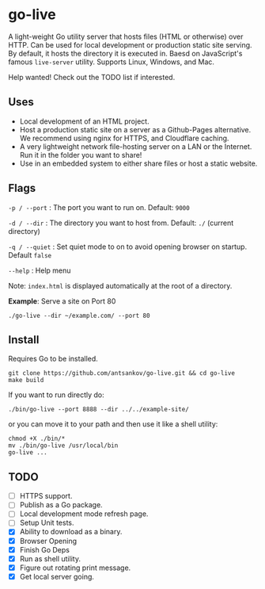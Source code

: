 # go-live

A light-weight Go utility server that hosts files (HTML or otherwise) over HTTP. Can be used for local development or production static site serving. By default, it hosts the directory it is executed in. Baesd on JavaScript's famous `live-server` utility. Supports Linux, Windows, and Mac.

Help wanted! Check out the TODO list if interested.

## Uses
* Local development of an HTML project. 
* Host a production static site on a server as a Github-Pages alternative. We recommend using nginx for HTTPS, and Cloudflare caching.
* A very lightweight network file-hosting server on a LAN or the Internet. Run it in the folder you want to share!
* Use in an embedded system to either share files or host a static website. 

## Flags
`-p / --port` : The port you want to run on. Default: `9000`

`-d / --dir` : The directory you want to host from. Default: `./` (current directory)

`-q / --quiet` : Set quiet mode to on to avoid opening browser on startup. Default `false`

`--help` : Help menu

Note: `index.html` is displayed automatically at the root of a directory.

**Example**: Serve a site on Port 80

`./go-live --dir ~/example.com/ --port 80`

##  Install
Requires Go to be installed.
```
git clone https://github.com/antsankov/go-live.git && cd go-live
make build
```

If you want to run directly do:
```
./bin/go-live --port 8888 --dir ../../example-site/
```

or you can move it to your path and then use it like a shell utility:

```
chmod +X ./bin/*
mv ./bin/go-live /usr/local/bin
go-live ...
```

## TODO
- [ ] HTTPS support.
- [ ] Publish as a Go package.
- [ ] Local development mode refresh page. 
- [ ] Setup Unit tests.
- [x] Ability to download as a binary.
- [x] Browser Opening
- [x] Finish Go Deps
- [x] Run as shell utility.
- [x] Figure out rotating print message.
- [x] Get local server going.
